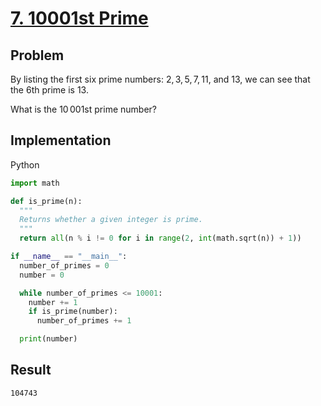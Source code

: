 # [7. 10001st Prime](https://projecteuler.net/problem=7)

## Problem

By listing the first six prime numbers: $2, 3, 5, 7, 11$, and $13$, we can see that the $6$th prime is $13$.

What is the $10\,001$st prime number?

## Implementation

Python

```python
import math

def is_prime(n):
  """
  Returns whether a given integer is prime.
  """
  return all(n % i != 0 for i in range(2, int(math.sqrt(n)) + 1))

if __name__ == "__main__":
  number_of_primes = 0
  number = 0

  while number_of_primes <= 10001:
    number += 1
    if is_prime(number):
      number_of_primes += 1

  print(number)
```

## Result

```
104743
```
